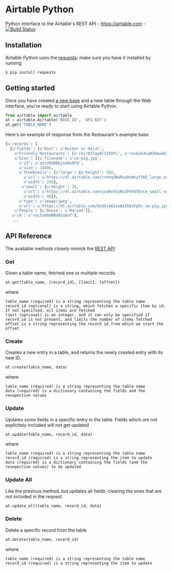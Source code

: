 # Airtable Python

Python interface to the Airtable's REST API - https://airtable.com - [![Build Status](https://travis-ci.org/nicocanali/airtable-python.svg?branch=master)](https://travis-ci.org/nicocanali/airtable-python)

## Installation

Airtable Python uses the [requests](http://docs.python-requests.org/): make sure you have it installed by running

    $ pip install requests

## Getting started

Once you have created [a new base](https://support.airtable.com/hc/en-us/articles/202576419-Introduction-to-Airtable-bases) and a new table through the Web interface, you're ready to start using Airtable Python.

```python
from airtable import airtable
at = airtable.Airtable('BASE_ID', 'API_KEY')
at.get('TABLE_NAME')
```

Here's an example of response from the Restaurant's example base
```python
{u'records': [
  {u'fields': {u'Diet': u'Kosher or Halal',
    u'Friendly Restaurants': [u'recr0ITqq9C1I92FL', u'recGeAJLw0ZkbwdXZ'],
    u'Icon': [{u'filename': u'no-pig.jpg',
      u'id': u'attzKGOBbjndOx0FU',
      u'size': 34006,
      u'thumbnails': {u'large': {u'height': 202,
        u'url': u'https://dl.airtable.com/trmtq3BaRoa0sWnyffWZ_large_no-pig.jpg',
        u'width': 256},
       u'small': {u'height': 36,
        u'url': u'https://dl.airtable.com/yzuRv5CyRs2PVH4fDvCe_small_no-pig.jpg',
        u'width': 46}},
      u'type': u'image/jpeg',
      u'url': u'https://dl.airtable.com/DyGOjAASze6AIkQxFpDv_no-pig.jpg'}],
    u'People': [u'Annie', u'Maryam']},
   u'id': u'rec5sD6mBBd0SaXof'},
   ...
```

## API Reference

The available methods closely mimick the [REST API](https://airtable.com/api):

### Get
Given a table name, fetched one or multiple records.
```python
at.get(table_name, [record_id], [limit], [offset])
```
where
```
table_name (required) is a string representing the table name
record_id (optional) is a string, which fetches a specific item by id. If not specified, all items are fetched
limit (optional) is an integer, and it can only be specified if record_id is not present, and limits the number of items fetched
offset is a string representing the record id from which we start the offset
```

### Create
Creates a new entry in a table, and returns the newly created entry with its new ID.
```python
at.create(table_name, data)
```
where
```
table_name (required) is a string representing the table name
data (required) is a dictionary containing the fields and the resepective values
```

### Update
Updates *some* fields in a specific entry in the table. Fields which are not explicitely included will not get updated
```python
at.update(table_name, record_id, data)
```
where
```
table_name (required) is a string representing the table name
record_id (required) is a string representing the item to update
data (required) is a dictionary containing the fields (and the resepective values) to be updated
```

### Update All
Like the previous method, but updates all fields, clearing the ones that are not included in the request.
```python
at.update_all(table_name, record_id, data)
```

### Delete
Delete a specific record from the table
```python
at.delete(table_name, record_id)
```
where
```
table_name (required) is a string representing the table name
record_id (required) is a string representing the item to update
```
